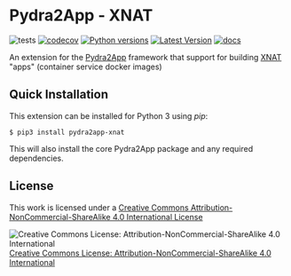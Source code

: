 # Pydra2App - XNAT
![tests](https://github.com/arcanaframework/pydra2app-xnat/actions/workflows/tests.yml/badge.svg)
[![codecov](https://codecov.io/gh/arcanaframework/pydra2app-xnat/branch/main/graph/badge.svg?token=UIS0OGPST7)](https://codecov.io/gh/arcanaframework/pydra2app-xnat)
[![Python versions](https://img.shields.io/pypi/pyversions/pydra2app-xnat.svg)](https://pypi.python.org/pypi/pydra2app-xnat/)
[![Latest Version](https://img.shields.io/pypi/v/pydra2app-xnat.svg)](https://pypi.python.org/pypi/pydra2app-xnat/)
[![docs](https://github.com/ArcanaFramework/arcana/actions/workflows/docs.yml/badge.svg)](https://arcanaframework.github.io/arcana)

An extension for the [Pydra2App](http://arcanaframework.github.io/pydra2app) framework that support for building [XNAT](https://xnat.org) "apps" (container service docker images)

## Quick Installation

This extension can be installed for Python 3 using *pip*:

```
$ pip3 install pydra2app-xnat
```

This will also install the core Pydra2App package and any required dependencies.

## License

This work is licensed under a [Creative Commons Attribution-NonCommercial-ShareAlike 4.0 International License](http://creativecommons.org/licenses/by-nc-sa/4.0/)

![Creative Commons License: Attribution-NonCommercial-ShareAlike 4.0 International](https://i.creativecommons.org/l/by-nc-sa/4.0/88x31.png)
  [Creative Commons License: Attribution-NonCommercial-ShareAlike 4.0 International](http://creativecommons.org/licenses/by-nc-sa/4.0/)
